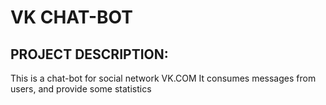 # VK CHAT-BOT

## PROJECT DESCRIPTION:

This is a chat-bot for social network VK.COM
It consumes messages from users, and provide some statistics
